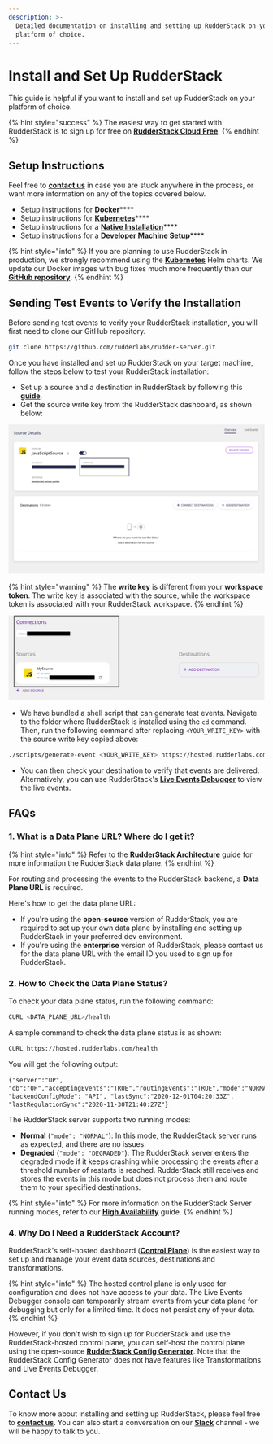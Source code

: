 ```yaml
---
description: >-
  Detailed documentation on installing and setting up RudderStack on your
  platform of choice.
---
```


# Install and Set Up RudderStack

This guide is helpful if you want to install and set up RudderStack on your platform of choice.

{% hint style="success" %}
The easiest way to get started with RudderStack is to sign up for free on [**RudderStack Cloud** **Free**](https://app.rudderlabs.com/signup?type=freetrial).
{% endhint %}

## Setup Instructions

Feel free to [**contact us**](mailto:%20docs@rudderstack.com) in case you are stuck anywhere in the process, or want more information on any of the topics covered below.

* Setup instructions for [**Docker**](docker.md)\*\*\*\*
* Setup instructions for [**Kubernetes**](kubernetes.md)\*\*\*\*
* Setup instructions for a [**Native Installation**](native-installation.md)\*\*\*\*
* Setup instructions for a [**Developer Machine Setup**](developer-machine-setup.md)\*\*\*\*

{% hint style="info" %}
If you are planning to use RudderStack in production, we strongly recommend using the [**Kubernetes**](kubernetes.md) Helm charts. We update our Docker images with bug fixes much more frequently than our [**GitHub repository**](https://github.com/rudderlabs/rudder-server).
{% endhint %}

## Sending Test Events to Verify the Installation

Before sending test events to verify your RudderStack installation, you will first need to clone our GitHub repository.

```bash
git clone https://github.com/rudderlabs/rudder-server.git
```

Once you have installed and set up RudderStack on your target machine, follow the steps below to test your RudderStack installation:

* Set up a source and a destination in RudderStack by following this [**guide**](https://app.gitbook.com/@rudderlabs/s/rudderlabs-1/~/drafts/-Mb5yxpxqbNFpW0kL53k/connections/adding-source-and-destination-rudderstack). 
* Get the source write key from the RudderStack dashboard, as shown below:

![](../../.gitbook/assets/screen-shot-2021-06-01-at-3.45.51-pm.png)

{% hint style="warning" %}
The **write key** is different from your **workspace token**. The write key is associated with the source, while the workspace token is associated with your RudderStack workspace.
{% endhint %}

![Workspace Token vs Write Key](../../.gitbook/assets/image%20%28102%29.png)

* We have bundled a shell script that can generate test events. Navigate to the folder where RudderStack is installed using the `cd` command. Then, run the following command after replacing `<YOUR_WRITE_KEY>` with the source write key copied above:

```bash
./scripts/generate-event <YOUR_WRITE_KEY> https://hosted.rudderlabs.com/v1/batch
```

* You can then check your destination to verify that events are delivered. Alternatively, you can use RudderStack's [**Live Events Debugger**](../../user-guides/how-to-guides/live-destination-event-debugger.md) to view the live events.

## FAQs

### 1. What is a Data Plane URL? Where do I get it?

{% hint style="info" %}
Refer to the [**RudderStack Architecture**](../rudderstack-architecture.md) guide for more information the RudderStack data plane.
{% endhint %}

For routing and processing the events to the RudderStack backend, a **Data Plane URL** is required. 

Here's how to get the data plane URL:

* If you're using the **open-source** version of RudderStack, you are required to set up your own data plane by installing and setting up RudderStack in your preferred dev environment. 
* If you're using the **enterprise** version of RudderStack, please contact us for the data plane URL with the email ID you used to sign up for RudderStack.

### 2. How to Check the Data Plane Status?

To check your data plane status, run the following command:

```bash
CURL <DATA_PLANE_URL>/health
```

A sample command to check the data plane status is as shown:

```bash
CURL https://hosted.rudderlabs.com/health
```

You will get the following output:

```text
{"server":"UP", "db":"UP","acceptingEvents":"TRUE","routingEvents":"TRUE","mode":"NORMAL","goroutines":"15364", "backendConfigMode": "API", "lastSync":"2020-12-01T04:20:33Z", "lastRegulationSync":"2020-11-30T21:40:27Z"}
```

The RudderStack server supports two running modes:

* **Normal** \(`"mode": "NORMAL"`\): In this mode, the RudderStack server runs as expected, and there are no issues. 
* **Degraded** \(`"mode": "DEGRADED"`\): The RudderStack server enters the degraded mode if it keeps crashing while processing the events after a threshold number of restarts is reached. RudderStack still receives and stores the events in this mode but does not process them and route them to your specified destinations.

{% hint style="info" %}
For more information on the RudderStack Server running modes, refer to our [**High Availability**](../../user-guides/administrators-guide/high-availability.md) guide.
{% endhint %}

### 4. Why Do I Need a RudderStack Account?

RudderStack's self-hosted dashboard \([**Control Plane**](https://docs.rudderstack.com/get-started/rudderstack-architecture#control-plane)\) is the easiest way to set up and manage your event data sources, destinations and transformations.

{% hint style="info" %}
The hosted control plane is only used for configuration and does not have access to your data. The Live Events Debugger console can temporarily stream events from your data plane for debugging but only for a limited time. It does not persist any of your data.
{% endhint %}

However, if you don't wish to sign up for RudderStack and use the RudderStack-hosted control plane, you can self-host the control plane using the open-source [**RudderStack Config Generator**](../../user-guides/how-to-guides/rudderstack-config-generator.md). Note that the RudderStack Config Generator does not have features like Transformations and Live Events Debugger.

## Contact Us

To know more about installing and setting up RudderStack, please feel free to [**contact us**](mailto:%20docs@rudderstack.com). You can also start a conversation on our [**Slack**](https://resources.rudderstack.com/join-rudderstack-slack) channel - we will be happy to talk to you.

